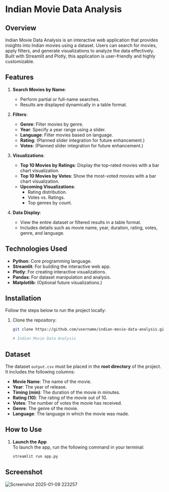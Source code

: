 # Indian Movie Data Analysis

## Overview
Indian Movie Data Analysis is an interactive web application that provides insights into Indian movies using a dataset. Users can search for movies, apply filters, and generate visualizations to analyze the data effectively. Built with Streamlit and Plotly, this application is user-friendly and highly customizable.

## Features
1. **Search Movies by Name**: 
   - Perform partial or full-name searches.
   - Results are displayed dynamically in a table format.

2. **Filters**: 
   - **Genre**: Filter movies by genre.
   - **Year**: Specify a year range using a slider.
   - **Language**: Filter movies based on language.
   - **Rating**: (Planned slider integration for future enhancement.)
   - **Votes**: (Planned slider integration for future enhancement.)

3. **Visualizations**:
   - **Top 10 Movies by Ratings**: Display the top-rated movies with a bar chart visualization.
   - **Top 10 Movies by Votes**: Show the most-voted movies with a bar chart visualization.
   - **Upcoming Visualizations**:
     - Rating distribution.
     - Votes vs. Ratings.
     - Top genres by count.

4. **Data Display**:
   - View the entire dataset or filtered results in a table format.
   - Includes details such as movie name, year, duration, rating, votes, genre, and language.

## Technologies Used
- **Python**: Core programming language.
- **Streamlit**: For building the interactive web app.
- **Plotly**: For creating interactive visualizations.
- **Pandas**: For dataset manipulation and analysis.
- **Matplotlib**: (Optional future visualizations.)

## Installation
Follow the steps below to run the project locally:

1. Clone the repository:
   ```bash
   git clone https://github.com/username/indian-movie-data-analysis.git

   # Indian Movie Data Analysis

## Dataset

The dataset `output.csv` must be placed in the **root directory** of the project. It includes the following columns:

- **Movie Name**: The name of the movie.
- **Year**: The year of release.
- **Timing (min)**: The duration of the movie in minutes.
- **Rating (10)**: The rating of the movie out of 10.
- **Votes**: The number of votes the movie has received.
- **Genre**: The genre of the movie.
- **Language**: The language in which the movie was made.

## How to Use

1. **Launch the App**  
   To launch the app, run the following command in your terminal:
   ```bash
   streamlit run app.py

## Screenshot
![Screenshot 2025-01-09 223257](https://github.com/user-attachments/assets/1ea50011-a31b-4b87-acfb-f39db822c900)
